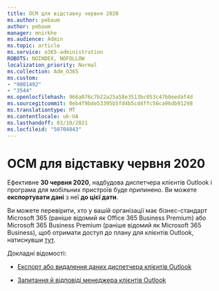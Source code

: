 ```yaml
---
title: OCM для відставку червня 2020
ms.author: pebaum
author: pebaum
manager: mnirkhe
ms.audience: Admin
ms.topic: article
ms.service: o365-administration
ROBOTS: NOINDEX, NOFOLLOW
localization_priority: Normal
ms.collection: Adm_O365
ms.custom:
- "9001492"
- "3544"
ms.openlocfilehash: 966a076c7b22a25a58e3513bc053c47b0eedaf4d
ms.sourcegitcommit: 0eb4f9bde53395b5fd4b5cd4ffc56ca96db91298
ms.translationtype: MT
ms.contentlocale: uk-UA
ms.lasthandoff: 03/10/2021
ms.locfileid: "50704843"
---
```

# <a name="ocm-to-be-retired-june-2020"></a>OCM для відставку червня 2020


Ефективне **30 червня 2020**, надбудова диспетчера клієнтів Outlook і програма для мобільних пристроїв буде припинено. Ви можете  **експортувати дані**  з неї  **до цієї дати**.  

Ви можете перевірити, хто у вашій організації має бізнес-стандарт Microsoft 365 (раніше відомий як Office 365 Business Premium) або Microsoft 365 Business Premium (раніше відомий як Microsoft 365 Business), щоб отримати доступ до плану для клієнтів Outlook, натиснувши [тут](https://admin.microsoft.com/AdminPortal/Home?ref=/users).

Докладні відомості:

- [Експорт або видалення даних диспетчера клієнтів Outlook](https://support.office.com/article/1a421cb4-e8de-4b44-bfb8-710b92820439)

- [Запитання й відповіді менеджера клієнтів Outlook](https://techcommunity.microsoft.com/t5/outlook-customer-manager/faq-frequently-asked-questions-about-outlook-customer-manager/m-p/29680)
